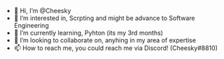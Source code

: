 - 👋 Hi, I’m @Cheesky
- 👀 I’m interested in, Scrpting and might be advance to Software Engineering
- 🌱 I’m currently learning, Pyhton (its my 3rd months)
- 💞️ I’m looking to collaborate on, anyhing in my area of expertise
- 📫 How to reach me, you could reach me via Discord! (Cheesky#8810)

<!---
Cheesky/Cheesky is a ✨ special ✨ repository because its `README.md` (this file) appears on your GitHub profile.
You can click the Preview link to take a look at your changes.
--->
